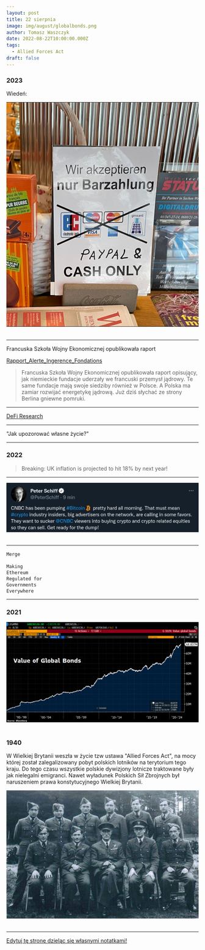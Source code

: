 ```yaml
---
layout: post
title: 22 sierpnia
image: img/august/globalbonds.png
author: Tomasz Waszczyk
date: 2022-08-22T10:00:00.000Z
tags:
  - Allied Forces Act
draft: false  
---
```


### 2023

Wiedeń:

<img src="./img/august/wieden.jpg"><br><br>

---

Francuska Szkoła Wojny Ekonomicznej opublikowała raport

<a href="./documents/august/Rapport_Alerte_Ingerence_Fondations.pdf" target="_blank">Rapport_Alerte_Ingerence_Fondations</a>

> Francuska Szkoła Wojny Ekonomicznej opublikowała raport opisujący, jak niemieckie fundacje uderzały we francuski przemysł jądrowy. Te same fundacje mają swoje siedziby również w Polsce. A Polska ma zamiar rozwijać energetykę jądrową. Już dziś słychać ze strony Berlina gniewne pomruki.

---

<a href="./documents/august/sok.pdf" target="_blank">DeFi Research</a>

---

"Jak upozorować własne życie?"

---

### 2022

> Breaking: UK inflation is projected to hit 18% by next year!

---

<img src="./img/august/peterschiff.png"><br><br>

---

```
Merge

Making
Ethereum
Regulated for
Governments
Everywhere
```

---

### 2021

<img src="./img/august/globalbonds.png"><br><br>

### 1940

W Wielkiej Brytanii weszła w życie tzw ustawa "Allied Forces Act", na mocy której został zalegalizowany pobyt polskich lotników na terytorium tego kraju.
Do tego czasu wszystkie polskie dywizjony lotnicze traktowane były jak nielegalni emigranci. Nawet wyładunek Polskich Sił Zbrojnych był naruszeniem prawa konstytucyjnego Wielkiej Brytanii.

<img src="./img/august/lotnicy.jpg"><br><br>

---

<a href="https://github.com/TomaszWaszczyk/historia.waszczyk.com/edit/master/src/content/august-22.md" target="_blank">Edytuj tę stronę dzieląc się własnymi notatkami!</a>
